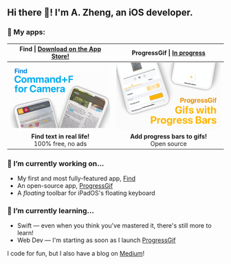 ## Hi there 👋! I'm A. Zheng, an iOS developer.
### 📱 My apps:
| **Find** \| [Download on the App Store!](https://apps.apple.com/app/find-command-f-for-camera/id1506500202)| **ProgressGif** \| [In progress](https://github.com/aheze/ProgressGif)  |
| :-------------: |:-------------:|
| [![Card 1](https://raw.githubusercontent.com/aheze/Assets/master/Image/Find.png)](https://apps.apple.com/app/find-command-f-for-camera/id1506500202) | ![Card 2](https://raw.githubusercontent.com/aheze/Assets/master/Image/ProgressGif.png) |
| **Find text in real life!**<br>100% free, no ads | **Add progress bars to gifs!**<br>Open source |

### 🔭 I’m currently working on...
- My first and most fully-featured app, [Find](https://apps.apple.com/app/find-command-f-for-camera/id1506500202)
- An open-source app, [ProgressGif](https://github.com/aheze/ProgressGif)
- A *floating* toolbar for iPadOS's floating keyboard

### 🌱 I’m currently learning...
- Swift — even when you think you've mastered it, there's still more to learn!
- Web Dev — I'm starting as soon as I launch [ProgressGif](https://github.com/aheze/ProgressGif)

I code for fun, but I also have a blog on [Medium](https://medium.com/@ahzzheng)!

<!--
**aheze/aheze** is a ✨ _special_ ✨ repository because its `README.md` (this file) appears on your GitHub profile.

Here are some ideas to get you started:

- 🔭 I’m currently working on ...
- 🌱 I’m currently learning ...
- 👯 I’m looking to collaborate on ...
- 🤔 I’m looking for help with ...
- 💬 Ask me about ...
- 📫 How to reach me: ...
- 😄 Pronouns: ...
- ⚡ Fun fact: ...
-->
